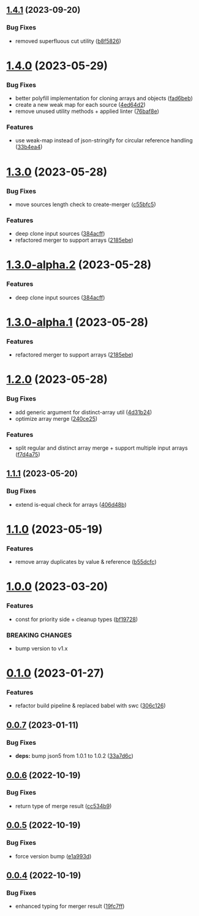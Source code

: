 ## [1.4.1](https://github.com/Tada5hi/smob/compare/v1.4.0...v1.4.1) (2023-09-20)


### Bug Fixes

* removed superfluous cut utility ([b8f5826](https://github.com/Tada5hi/smob/commit/b8f5826a022d32225a3069f309e159c89b3494cc))

# [1.4.0](https://github.com/Tada5hi/smob/compare/v1.3.0...v1.4.0) (2023-05-29)


### Bug Fixes

* better polyfill implementation for cloning arrays and objects ([fad6beb](https://github.com/Tada5hi/smob/commit/fad6bebd9d7dc016f5c8a153e1e8181f12704bfb))
* create a new weak map for each source ([4ed64d2](https://github.com/Tada5hi/smob/commit/4ed64d26bc0d2acc7fe075ad45a3cccd3bd4aa19))
* remove unused utility methods + applied linter ([76baf8e](https://github.com/Tada5hi/smob/commit/76baf8eee28359480878dce17d0dd31143c2610e))


### Features

* use weak-map instead of json-stringify for circular reference handling ([33b4ea4](https://github.com/Tada5hi/smob/commit/33b4ea4cef102dec3334f08c66f25fbb84bcafb4))

# [1.3.0](https://github.com/Tada5hi/smob/compare/v1.2.0...v1.3.0) (2023-05-28)


### Bug Fixes

* move sources length check to create-merger ([c55bfc5](https://github.com/Tada5hi/smob/commit/c55bfc5b25adafee35c3af7f2d8672879c898e7e))


### Features

* deep clone input sources ([384acff](https://github.com/Tada5hi/smob/commit/384acff632e60d967a92371937d0bb53b35edda4))
* refactored merger to support arrays ([2185ebe](https://github.com/Tada5hi/smob/commit/2185ebe32b963e954265a71fad4bb302deb88e29))

# [1.3.0-alpha.2](https://github.com/Tada5hi/smob/compare/v1.3.0-alpha.1...v1.3.0-alpha.2) (2023-05-28)


### Features

* deep clone input sources ([384acff](https://github.com/Tada5hi/smob/commit/384acff632e60d967a92371937d0bb53b35edda4))

# [1.3.0-alpha.1](https://github.com/Tada5hi/smob/compare/v1.2.0...v1.3.0-alpha.1) (2023-05-28)


### Features

* refactored merger to support arrays ([2185ebe](https://github.com/Tada5hi/smob/commit/2185ebe32b963e954265a71fad4bb302deb88e29))

# [1.2.0](https://github.com/Tada5hi/smob/compare/v1.1.1...v1.2.0) (2023-05-28)


### Bug Fixes

* add generic argument for distinct-array util ([4d31b24](https://github.com/Tada5hi/smob/commit/4d31b24e0ca63f54b538d58eb0683a36170269ce))
* optimize array merge ([240ce25](https://github.com/Tada5hi/smob/commit/240ce2577eb99ee12fb9186b2f41fddb610cf3c0))


### Features

* split regular and distinct array merge + support multiple input arrays ([f7d4a75](https://github.com/Tada5hi/smob/commit/f7d4a757e22523ca3a74c1008f78cc12813ee341))

## [1.1.1](https://github.com/Tada5hi/smob/compare/v1.1.0...v1.1.1) (2023-05-20)


### Bug Fixes

* extend is-equal check for arrays ([406d48b](https://github.com/Tada5hi/smob/commit/406d48bc43db99ed7f7b46f56a1d2a948de3ade4))

# [1.1.0](https://github.com/Tada5hi/smob/compare/v1.0.0...v1.1.0) (2023-05-19)


### Features

* remove array duplicates by value & reference ([b55dcfc](https://github.com/Tada5hi/smob/commit/b55dcfc15c28fbec2d7d53654f70af0e888824fd))

# [1.0.0](https://github.com/Tada5hi/smob/compare/v0.1.0...v1.0.0) (2023-03-20)


### Features

* const for priority side + cleanup types ([bf19728](https://github.com/Tada5hi/smob/commit/bf1972895066af4c7d33acbc04e7670f6b926794))


### BREAKING CHANGES

* bump version to v1.x

# [0.1.0](https://github.com/Tada5hi/smob/compare/v0.0.7...v0.1.0) (2023-01-27)


### Features

* refactor build pipeline & replaced babel with swc ([306c126](https://github.com/Tada5hi/smob/commit/306c1268cd22e27c12cc5457e15640de71caab46))

## [0.0.7](https://github.com/Tada5hi/smob/compare/v0.0.6...v0.0.7) (2023-01-11)


### Bug Fixes

* **deps:** bump json5 from 1.0.1 to 1.0.2 ([33a7d6c](https://github.com/Tada5hi/smob/commit/33a7d6c7dedcde7010179e25a683847fc63c25cb))

## [0.0.6](https://github.com/Tada5hi/smob/compare/v0.0.5...v0.0.6) (2022-10-19)


### Bug Fixes

* return type of merge result ([cc534b9](https://github.com/Tada5hi/smob/commit/cc534b960aeaae33f34d42e5bd0f172078f80efa))

## [0.0.5](https://github.com/Tada5hi/smob/compare/v0.0.4...v0.0.5) (2022-10-19)


### Bug Fixes

* force version bump ([e1a993d](https://github.com/Tada5hi/smob/commit/e1a993d695566e778cb545ad6278677626b4d311))

## [0.0.4](https://github.com/Tada5hi/smob/compare/v0.0.3...v0.0.4) (2022-10-19)


### Bug Fixes

* enhanced typing for merger result ([19fc7ff](https://github.com/Tada5hi/smob/commit/19fc7ff9766bcf901dfa319f6e7bb07fa6dd068f))
